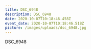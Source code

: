 ```yaml
---
title: DSC_6948
description: DSC_6948
date: 2020-10-07T10:18:46.458Z
event_date: 2020-10-07T10:18:46.518Z
picture: /images/uploads/dsc_6948.jpg
---
```

DSC_6948